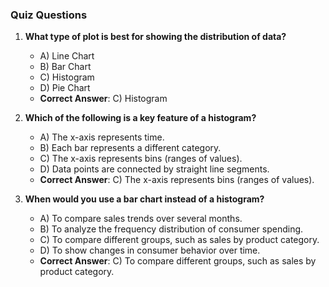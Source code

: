 ### Quiz Questions ###

1. **What type of plot is best for showing the distribution of data?**  
   - A) Line Chart  
   - B) Bar Chart  
   - C) Histogram  
   - D) Pie Chart  
   - **Correct Answer**: C) Histogram  

2. **Which of the following is a key feature of a histogram?**  
   - A) The x-axis represents time.  
   - B) Each bar represents a different category.  
   - C) The x-axis represents bins (ranges of values).  
   - D) Data points are connected by straight line segments.  
   - **Correct Answer**: C) The x-axis represents bins (ranges of values).  

3. **When would you use a bar chart instead of a histogram?**  
   - A) To compare sales trends over several months.  
   - B) To analyze the frequency distribution of consumer spending.  
   - C) To compare different groups, such as sales by product category.  
   - D) To show changes in consumer behavior over time.  
   - **Correct Answer**: C) To compare different groups, such as sales by product category.  